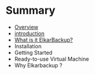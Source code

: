 # Summary

* [Overview](overview.md)
* [introduction](README.md)
* [What is it ElkarBackup?](what_is_it/README.md)
* Installation
* Getting Started
* Ready-to-use Virtual Machine
* Why Elkarbackup ?

